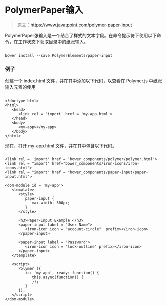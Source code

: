 # PolymerPaper输入

> 原文：<https://www.javatpoint.com/polymer-paper-input>

PolymerPaper张输入是一个结合了样式的文本字段。在命令提示符下使用以下命令，在工作状态下获取目录中的纸张输入。

```

bower install --save PolymerElements/paper-input

```

### 例子

创建一个 index.html 文件，并在其中添加以下代码，以查看在 Polymer.js 中纸张输入元素的使用

```

<!doctype html>
<html>
   <head>
      <link rel = 'import' href = 'my-app.html'>
   </head>
   <body>    
      <my-app></my-app>
   </body>
</html>

```

现在，打开 my-app.html 文件，并在其中包含以下代码。

```

<link rel = 'import' href = 'bower_components/polymer/polymer.html'>
<link rel = "import" href="bower_components/iron-icons/iron-icons.html">
<link rel = "import" href = "bower_components/paper-input/paper-input.html">

<dom-module id = 'my-app'>
   <template>
      <style>
         paper-input {
            max-width: 300px;    
         }
      </style>

      <h3>Paper-Input Example </h3>
      <paper-input label = "User Name">
         <iron-icon icon = "account-circle"  prefix></iron-icon>
      </paper-input>

      <paper-input label = "Password">
         <iron-icon icon = "lock-outline" prefix></iron-icon>
      </paper-input>
   </template>

   <script>
      Polymer ({
         is: 'my-app', ready: function() {
            this.async(function() {         
            });
         }
      });
   </script>
</dom-module>

```
